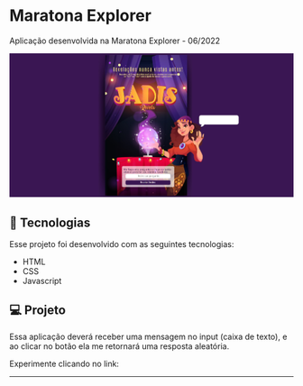 # Maratona Explorer

 Aplicação desenvolvida na Maratona Explorer - 06/2022

<img src="https://github.com/adlagomes/maratona-explorer/blob/main/Rocketseat%20-%20Maratona%20Explores/images/amostra.jpg">

## 🚀 Tecnologias <a name="-tecnologias"></a>

Esse projeto foi desenvolvido com as seguintes tecnologias:

- HTML
- CSS
- Javascript

## 💻 Projeto

Essa aplicação deverá receber uma mensagem no input (caixa de texto), e ao clicar no botão ela me retornará uma resposta aleatória.


Experimente clicando no link: 

---
